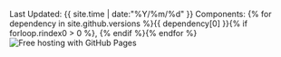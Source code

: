 ---
---

Last Updated: {{ site.time | date:"%Y/%m/%d" }}
Components: {% for dependency in site.github.versions %}{{ dependency[0] }}{% if forloop.rindex0 > 0 %}, {% endif %}{% endfor %}
![Free hosting with GitHub Pages](https://jekyllrb.com/img/octojekyll.png)
